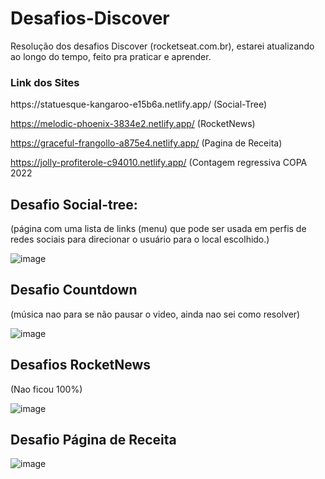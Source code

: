 # Desafios-Discover
Resolução dos desafios Discover (rocketseat.com.br), estarei atualizando ao longo do tempo, feito pra praticar e aprender.

<h3>Link dos Sites</h3>
https://statuesque-kangaroo-e15b6a.netlify.app/ (Social-Tree)

https://melodic-phoenix-3834e2.netlify.app/ (RocketNews)

https://graceful-frangollo-a875e4.netlify.app/ (Pagina de Receita)

https://jolly-profiterole-c94010.netlify.app/ (Contagem regressiva COPA 2022

<h2>Desafio Social-tree:</h2>
(página com uma lista de links (menu) que pode ser usada em perfis de redes sociais para direcionar o usuário para o local escolhido.)

![image](https://user-images.githubusercontent.com/109323435/185037048-e3880690-4a2f-4e16-ba80-d94874cf43bd.png)


<h2> Desafio Countdown </h2>
(música nao para se não pausar o video, ainda nao sei como resolver)

![image](https://user-images.githubusercontent.com/109323435/185273363-c036f546-6946-4de6-95be-1073e93e4d94.png)


<h2>Desafios RocketNews</h2>
(Nao ficou 100%)

![image](https://user-images.githubusercontent.com/109323435/185037605-e15378e5-d6ec-4f9c-bc0e-17f9b09d08cb.png)

<h2>Desafio Página de Receita</h2>

![image](https://user-images.githubusercontent.com/109323435/185039498-a41eaee3-2981-4e1d-906a-40948dc051e5.png)


